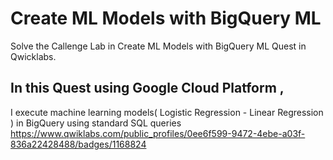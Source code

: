 # Create ML Models with BigQuery ML

Solve the Callenge Lab in Create ML Models with BigQuery ML Quest in Qwicklabs.

## In this Quest using Google Cloud Platform , 
 I execute machine learning models( Logistic Regression - Linear Regression ) in BigQuery using standard SQL queries
 https://www.qwiklabs.com/public_profiles/0ee6f599-9472-4ebe-a03f-836a22428488/badges/1168824
 
